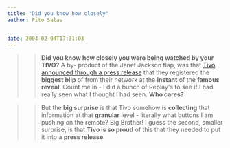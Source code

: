 ```yaml
---
title: "Did you know how closely"
author: Pito Salas


date: 2004-02-04T17:31:03
---
```



>>

>> **Did you know how closely you were being watched by your TIVO?** A by-
product of the Janet Jackson flap, was that [Tivo announced through a press
release](<http://www.tivo.com/5.3.1.1.asp?article=200>) that they registered
the **biggest blip** of from their network at the **instant** of the **famous
reveal**. Count me in - I did a bunch of Replay's to see if I had really seen
what I thought I had seen. **Who cares?**

>>

>>  
>
>>

>> But the **big surprise** is that Tivo somehow is **collecting** that
information at that **granular** level - literally what buttons I am pushing
on the remote? Big Brother! I guess the second, smaller surprise, is that
**Tivo is so proud** of this that they needed to put it into a **press
release**.


